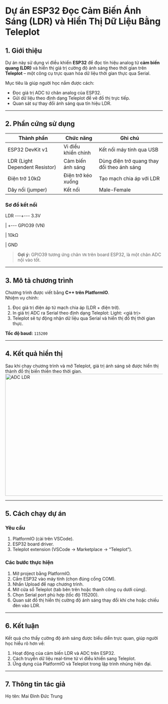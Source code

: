 # Dự án ESP32 Đọc Cảm Biến Ánh Sáng (LDR) và Hiển Thị Dữ Liệu Bằng Teleplot

## 1. Giới thiệu

Dự án này sử dụng vi điều khiển **ESP32** để đọc tín hiệu analog từ **cảm biến quang (LDR)** và hiển thị giá trị cường độ ánh sáng theo thời gian trên **Teleplot** – một công cụ trực quan hóa dữ liệu thời gian thực qua Serial.  

Mục tiêu là giúp người học nắm được cách:

- Đọc giá trị ADC từ chân analog của ESP32.  
- Gửi dữ liệu theo định dạng Teleplot để vẽ đồ thị trực tiếp.  
- Quan sát sự thay đổi ánh sáng qua tín hiệu LDR.

---

## 2. Phần cứng sử dụng

| Thành phần | Chức năng | Ghi chú |
|-------------|------------|---------|
| ESP32 DevKit v1 | Vi điều khiển chính | Kết nối máy tính qua USB |
| LDR (Light Dependent Resistor) | Cảm biến ánh sáng | Dùng điện trở quang thay đổi theo ánh sáng |
| Điện trở 10kΩ | Điện trở kéo xuống | Tạo mạch chia áp với LDR |
| Dây nối (jumper) | Kết nối | Male-Female |

### Sơ đồ kết nối

LDR ---+--- 3.3V

|
+--- GPIO39 (VN)

|
10kΩ

|
GND

> **Gợi ý:** GPIO39 tương ứng chân `VN` trên board ESP32, là một chân ADC nội vào tốt.

---

## 3. Mô tả chương trình

Chương trình được viết bằng **C++ trên PlatformIO**.  
Nhiệm vụ chính:

1. Đọc giá trị điện áp từ mạch chia áp (LDR + điện trở).  
2. In giá trị ADC ra Serial theo định dạng Teleplot:
   Light: <giá trị>
3. Teleplot sẽ tự động nhận dữ liệu qua Serial và hiển thị đồ thị thời gian thực.

**Tốc độ baud:** `115200`

---

## 4. Kết quả hiển thị

Sau khi chạy chương trình và mở Teleplot, giá trị ánh sáng sẽ được hiển thị thành đồ thị biến thiên theo thời gian.
<img width="831" height="389" alt="ADC LDR" src="https://github.com/user-attachments/assets/39ff05e4-d469-46ec-b123-fb695c46d7e9" />

---

## 5. Cách chạy dự án

### Yêu cầu

1. PlatformIO (cài trên VSCode).
2. ESP32 board driver.
3. Teleplot extension (VSCode → Marketplace → “Teleplot”).

### Các bước thực hiện

1. Mở project bằng PlatformIO.
2. Cắm ESP32 vào máy tính (chọn đúng cổng COM).
3. Nhấn Upload để nạp chương trình.
4. Mở cửa sổ Teleplot (tab bên trên hoặc thanh công cụ dưới cùng).
5. Chọn Serial port phù hợp (tốc độ 115200).
6. Quan sát đồ thị hiển thị cường độ ánh sáng thay đổi khi che hoặc chiếu đèn vào LDR.

---

## 6. Kết luận

Kết quả cho thấy cường độ ánh sáng được biểu diễn trực quan, giúp người học hiểu rõ hơn về:
1. Hoạt động của cảm biến LDR và ADC trên ESP32.
2. Cách truyền dữ liệu real-time từ vi điều khiển sang Teleplot.
3. Ứng dụng của PlatformIO và Teleplot trong lập trình nhúng hiện đại.

---

## 7. Thông tin tác giả

Họ tên: Mai Đình Đức Trung
